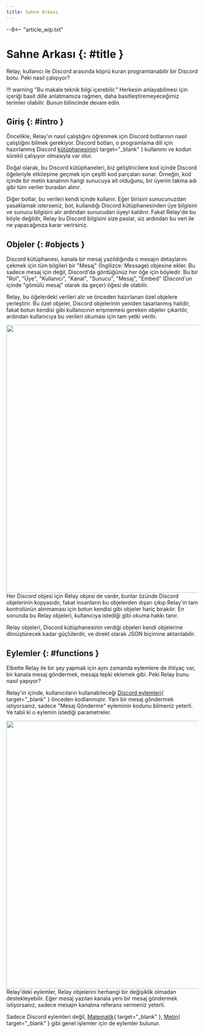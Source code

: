 ```yaml
---
title: Sahne Arkası
---
```


--8<-- "article_wip.txt"

# Sahne Arkası {: #title }

Relay, kullanıcı ile Discord arasında köprü kuran programlanabilir bir Discord botu. Peki nasıl çalışıyor?

!!! warning "Bu makale teknik bilgi içerebilir."
    Herkesin anlayabilmesi için içeriği basit dille anlatmamıza rağmen, daha basitleştiremeyeceğimiz terimler olabilir. Bunun bilincinde devam edin. 

## Giriş {: #intro }

Öncelikle, Relay'ın nasıl çalıştığını öğrenmek için Discord botlarının nasıl çalıştığını bilmek gerekiyor. Discord botları, o programlama dili için hazırlanmış Discord [kütüphanesinin](https://tr.wikipedia.org/wiki/K%C3%BCt%C3%BCphane_(bilgisayar_bilimi)){ target="_blank" } kullanımı ve kodun sürekli çalışıyor olmasıyla var olur.

Doğal olarak, bu Discord kütüphaneleri, biz geliştiricilere kod içinde Discord öğeleriyle etkileşime geçmek için çeşitli kod parçaları sunar. Örneğin, kod içinde bir metin kanalının hangi sunucuya ait olduğunu, bir üyenin takma adı gibi tüm veriler buradan alınır. 

Diğer botlar, bu verileri kendi içinde kullanır. Eğer birisini sunucunuzdan yasaklamak isterseniz, bot, kullandığı Discord kütüphanesinden üye bilgisini ve sunucu bilgisini alır ardından sunucudan üyeyi kaldırır. Fakat Relay'de bu böyle değildir, Relay bu Discord bilgisini size paslar, siz ardından bu veri ile ne yapacağınıza karar verirsiniz.

## Objeler {: #objects }

Discord kütüphanesi, kanala bir mesaj yazıldığında o mesajın detaylarını çekmek için tüm bilgileri bir "Mesaj" (İngilizce: Message) objesine ekler. Bu sadece mesaj için değil, Discord'da gördüğünüz her öğe için böyledir. Bu bir "Rol", "Üye", "Kullanıcı", "Kanal", "Sunucu", "Mesaj", "Embed" (Discord'un içinde "gömülü mesaj" olarak da geçer) öğesi de olabilir.

Relay, bu öğelerdeki verileri alır ve önceden hazırlanan özel objelere yerleştirir. Bu özel objeler, Discord objelerinin yeniden tasarlanmış halidir, fakat botun kendisi gibi kullanıcının erişmemesi gereken objeler çıkartılır, ardından kullanıcıya bu verileri okuması için tam yetki verilir.

<p class="center-image">
    <img src="../assets/bts_1.png" width="700"><br>
    Her Discord objesi için Relay objesi de vardır, bunlar özünde Discord objelerinin kopyasıdır, fakat insanların bu objelerden dışarı çıkıp Relay'in tam kontrolünün alınmaması için botun kendisi gibi objeler hariç bırakılır. En sonunda bu Relay objeleri, kullanıcıya istediği gibi okuma hakkı tanır.
</p>

Relay objeleri, Discord kütüphanesinin verdiği objeleri kendi objelerine dönüştürecek kadar güçlülerdir, ve direkt olarak JSON biçimine aktarılabilir.

## Eylemler {: #functions }

Elbette Relay ile bir şey yapmak için aynı zamanda eylemlere de ihtiyaç var, bir kanala mesaj göndermek, mesaja tepki eklemek gibi. Peki Relay bunu nasıl yapıyor?

Relay'in içinde, kullanıcıların kullanabileceği [Discord eylemleri](api/discord){ target="_blank" } önceden kodlanmıştır. Yani bir mesaj göndermek istiyorsanız, sadece "Mesaj Gönderme" eyleminin kodunu bilmeniz yeterli. Ve tabii ki o eylemin istediği parametreler.

<p class="center-image">
    <img src="../assets/bts_2.png" width="700"><br>
    Relay'deki eylemler, Relay objelerini herhangi bir değişiklik olmadan destekleyebilir. Eğer mesaj yazılan kanala yeni bir mesaj göndermek istiyorsanız, sadece mesajın kanalına referans vermeniz yeterli.
</p>

Sadece Discord eylemleri değil, [Matematik](https://pyconduit.ysfchn.com/blocks/math){ target="_blank" }, [Metin](https://pyconduit.ysfchn.com/blocks/text){ target="_blank" } gibi genel işlemler için de eylemler bulunur.